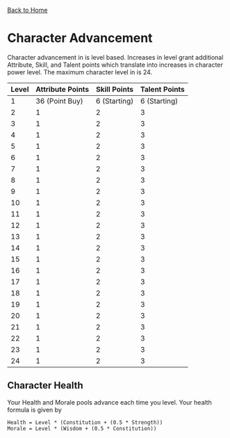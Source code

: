 [Back to Home](../../README.md)

# Character Advancement

Character advancement in <SYSTEM> is level based. Increases in level grant additional Attribute, Skill, and Talent points which translate into increases in character power level. The maximum character level in <SYSTEM> is 24.

| Level | Attribute Points | Skill Points | Talent Points |
| ----- | ---------------- | ------------ | ------------- |
| 1     | 36 (Point Buy)   | 6 (Starting) | 6 (Starting)  |
| 2     | 1                | 2            | 3             |
| 3     | 1                | 2            | 3             |
| 4     | 1                | 2            | 3             |
| 5     | 1                | 2            | 3             |
| 6     | 1                | 2            | 3             |
| 7     | 1                | 2            | 3             |
| 8     | 1                | 2            | 3             |
| 9     | 1                | 2            | 3             |
| 10    | 1                | 2            | 3             |
| 11    | 1                | 2            | 3             |
| 12    | 1                | 2            | 3             |
| 13    | 1                | 2            | 3             |
| 14    | 1                | 2            | 3             |
| 15    | 1                | 2            | 3             |
| 16    | 1                | 2            | 3             |
| 17    | 1                | 2            | 3             |
| 18    | 1                | 2            | 3             |
| 19    | 1                | 2            | 3             |
| 20    | 1                | 2            | 3             |
| 21    | 1                | 2            | 3             |
| 22    | 1                | 2            | 3             |
| 23    | 1                | 2            | 3             |
| 24    | 1                | 2            | 3             |

## Character Health

Your Health and Morale pools advance each time you level. Your health formula is given by

```
Health = Level * (Constitution + (0.5 * Strength))
Morale = Level * (Wisdom + (0.5 * Constitution))
```

